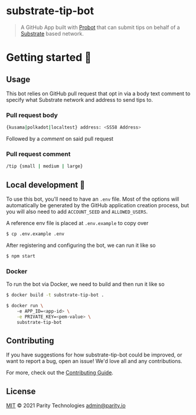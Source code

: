# substrate-tip-bot

> A GitHub App built with [Probot](https://github.com/probot/probot) that can submit tips on behalf
> of a [Substrate](https://github.com/paritytech/substrate) based network.

# Getting started 🌱

## Usage

This bot relies on GitHub pull request that opt in via a body text comment to specify what Substrate network and address to send tips to.

### Pull request body

```sh
{kusama|polkadot|localtest} address: <SS58 Address>
```

Followed by a _comment_ on said pull request

### Pull request comment

```sh
/tip {small | medium | large}
```



## Local development 🔧

To use this bot, you'll need to have an `.env` file. Most of the options will
automatically be generated by the GitHub application creation process, but you will also need to add
`ACCOUNT_SEED` and `ALLOWED_USERS`.

A reference env file is placed at `.env.example` to copy over

```sh
$ cp .env.example .env
```

After registering and configuring the bot, we can run it like so

```sh
$ npm start
```

### Docker

To run the bot via Docker, we need to build and then run it like so


```sh
$ docker build -t substrate-tip-bot .
```

```sh
$ docker run \ 
    -e APP_ID=<app-id> \
    -e PRIVATE_KEY=<pem-value> \
    substrate-tip-bot
```

## Contributing

If you have suggestions for how substrate-tip-bot could be improved, or want to report a bug, open
an issue! We'd love all and any contributions.

For more, check out the [Contributing Guide](CONTRIBUTING.md).

## License

[MIT](LICENSE) © 2021 Parity Technologies <admin@parity.io>
